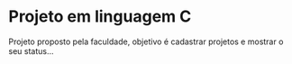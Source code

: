 # Projeto em linguagem C
Projeto proposto pela faculdade, objetivo é cadastrar projetos e mostrar o seu status...
